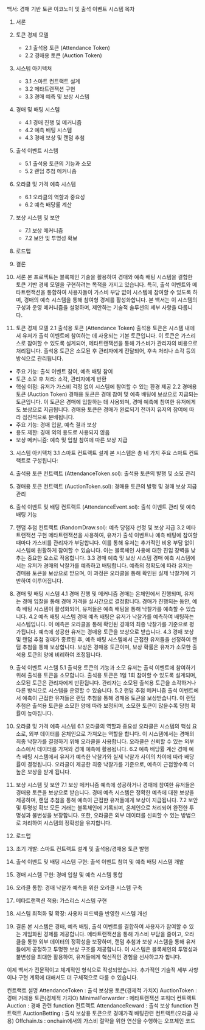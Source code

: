 백서: 경매 기반 토큰 이코노미 및 출석 이벤트 시스템
목차
1. 서론
2. 토큰 경제 모델
    * 2.1 출석용 토큰 (Attendance Token)
    * 2.2 경매용 토큰 (Auction Token)
3. 시스템 아키텍처
    * 3.1 스마트 컨트랙트 설계
    * 3.2 메타트랜잭션 구현
    * 3.3 경매 예측 및 보상 시스템
4. 경매 및 배팅 시스템
    * 4.1 경매 진행 및 메커니즘
    * 4.2 예측 배팅 시스템
    * 4.3 경매 보상 및 랜덤 추첨
5. 출석 이벤트 시스템
    * 5.1 출석용 토큰의 기능과 소모
    * 5.2 랜덤 추첨 메커니즘
6. 오라클 및 가격 예측 시스템
    * 6.1 오라클의 역할과 중요성
    * 6.2 예측 배당률 계산
7. 보상 시스템 및 보안
    * 7.1 보상 메커니즘
    * 7.2 보안 및 투명성 확보
8. 로드맵
9. 결론

1. 서론
본 프로젝트는 블록체인 기술을 활용하여 경매와 예측 배팅 시스템을 결합한 토큰 기반 경제 모델을 구현하려는 목적을 가지고 있습니다. 특히, 출석 이벤트와 메타트랜잭션을 통합하여 사용자들이 가스비 부담 없이 시스템에 참여할 수 있도록 하며, 경매의 예측 시스템을 통해 참여형 경제를 활성화합니다. 본 백서는 이 시스템의 구성과 운영 메커니즘을 설명하며, 제안하는 기술적 솔루션의 세부 사항을 다룹니다.
2. 토큰 경제 모델
2.1 출석용 토큰 (Attendance Token)
출석용 토큰은 시스템 내에서 유저가 출석 이벤트에 참여하는 데 사용되는 기본 토큰입니다. 이 토큰은 가스리스로 참여할 수 있도록 설계되어, 메타트랜잭션을 통해 가스비가 관리자의 비용으로 처리됩니다. 출석용 토큰은 소모된 후 관리자에게 전달되어, 후속 처리나 소각 등의 방식으로 관리됩니다.
* 주요 기능: 출석 이벤트 참여, 예측 배팅 참여
* 토큰 소모 후 처리: 소각, 관리자에게 반환
* 핵심 이점: 유저가 가스비 걱정 없이 시스템에 참여할 수 있는 환경 제공
2.2 경매용 토큰 (Auction Token)
경매용 토큰은 경매 참여 및 예측 배팅에 보상으로 지급되는 토큰입니다. 이 토큰은 경매에 입찰하는 데 사용되며, 경매 예측에 참여한 유저에게도 보상으로 지급됩니다. 경매용 토큰은 경매가 완료되기 전까지 유저의 참여에 따라 점진적으로 분배됩니다.
* 주요 기능: 경매 입찰, 예측 결과 보상
* 용도 제한: 경매 외의 용도로 사용되지 않음
* 보상 메커니즘: 예측 및 입찰 참여에 따른 보상 지급

3. 시스템 아키텍처
3.1 스마트 컨트랙트 설계
본 시스템은 총 네 가지 주요 스마트 컨트랙트로 구성됩니다:
1. 출석용 토큰 컨트랙트 (AttendanceToken.sol): 출석용 토큰의 발행 및 소모 관리
2. 경매용 토큰 컨트랙트 (AuctionToken.sol): 경매용 토큰의 발행 및 경매 보상 지급 관리
3. 출석 이벤트 및 배팅 컨트랙트 (AttendanceEvent.sol): 출석 이벤트 관리 및 예측 배팅 기능
4. 랜덤 추첨 컨트랙트 (RandomDraw.sol): 예측 당첨자 선정 및 보상 지급
3.2 메타트랜잭션 구현
메타트랜잭션을 사용하여, 유저가 출석 이벤트나 예측 배팅에 참여할 때마다 가스비를 관리자가 부담합니다. 이를 통해 유저는 추가적인 비용 부담 없이 시스템에 원활하게 참여할 수 있습니다. 이는 블록체인 사용에 대한 진입 장벽을 낮추는 중요한 요소로 작용합니다.
3.3 경매 예측 및 보상 시스템
경매 예측 시스템에서는 유저가 경매의 낙찰가를 예측하고 배팅합니다. 예측의 정확도에 따라 유저는 경매용 토큰을 보상으로 받으며, 이 과정은 오라클을 통해 확인된 실제 낙찰가에 기반하여 이루어집니다.

4. 경매 및 배팅 시스템
4.1 경매 진행 및 메커니즘
경매는 온체인에서 진행되며, 유저는 경매 입찰을 통해 경매 가격을 실시간으로 결정합니다. 경매가 진행되는 동안, 예측 배팅 시스템이 활성화되어, 유저들은 예측 배팅을 통해 낙찰가를 예측할 수 있습니다.
4.2 예측 배팅 시스템
경매 예측 배팅은 유저가 낙찰가를 예측하여 배팅하는 시스템입니다. 이 예측은 오라클을 통해 확인된 경매의 최종 낙찰가를 기준으로 평가됩니다. 예측에 성공한 유저는 경매용 토큰을 보상으로 받습니다.
4.3 경매 보상 및 랜덤 추첨
경매가 종료된 후, 예측 배팅 시스템에서 근접한 유저들을 선정하여 랜덤 추첨을 통해 보상합니다. 보상은 경매용 토큰이며, 보상 확률은 유저가 소모한 출석용 토큰의 양에 비례하여 조정됩니다.

5. 출석 이벤트 시스템
5.1 출석용 토큰의 기능과 소모
유저는 출석 이벤트에 참여하기 위해 출석용 토큰을 소모합니다. 출석용 토큰은 1일 1회 참여할 수 있도록 설계되며, 소모된 토큰은 관리자에게 반환됩니다. 관리자는 소모된 출석용 토큰을 소각하거나 다른 방식으로 시스템을 운영할 수 있습니다.
5.2 랜덤 추첨 메커니즘
출석 이벤트에서 예측이 근접한 유저들은 랜덤 추첨을 통해 경매용 토큰을 보상받습니다. 이 랜덤 추첨은 출석용 토큰을 소모한 양에 따라 보정되며, 소모한 토큰이 많을수록 당첨 확률이 높아집니다.

6. 오라클 및 가격 예측 시스템
6.1 오라클의 역할과 중요성
오라클은 시스템의 핵심 요소로, 외부 데이터를 온체인으로 가져오는 역할을 합니다. 이 시스템에서는 경매의 최종 낙찰가를 결정하기 위해 오라클을 사용합니다. 오라클은 신뢰할 수 있는 외부 소스에서 데이터를 가져와 경매 예측에 활용됩니다.
6.2 예측 배당률 계산
경매 예측 배팅 시스템에서 유저가 예측한 낙찰가와 실제 낙찰가 사이의 차이에 따라 배당률이 결정됩니다. 오라클이 제공한 최종 낙찰가를 기준으로, 예측이 근접할수록 더 높은 보상을 받게 됩니다.

7. 보상 시스템 및 보안
7.1 보상 메커니즘
예측에 성공하거나 경매에 참여한 유저들은 경매용 토큰을 보상으로 받습니다. 경매 예측 시스템은 정확한 예측에 대한 보상을 제공하며, 랜덤 추첨을 통해 예측이 근접한 유저들에게 보상이 지급됩니다.
7.2 보안 및 투명성 확보
모든 거래는 블록체인에 기록되며, 온체인으로 처리되어 완전한 투명성과 불변성을 보장합니다. 또한, 오라클은 외부 데이터를 신뢰할 수 있는 방법으로 처리하여 시스템의 정확성을 유지합니다.

8. 로드맵
1. 초기 개발: 스마트 컨트랙트 설계 및 출석용/경매용 토큰 발행
2. 출석 이벤트 및 배팅 시스템 구현: 출석 이벤트 참여 및 예측 배팅 시스템 개발
3. 경매 시스템 구현: 경매 입찰 및 예측 시스템 통합
4. 오라클 통합: 경매 낙찰가 예측을 위한 오라클 시스템 구축
5. 메타트랜잭션 적용: 가스리스 시스템 구현
6. 시스템 최적화 및 확장: 사용자 피드백을 반영한 시스템 개선

9. 결론
본 시스템은 경매, 예측 배팅, 출석 이벤트를 결합하여 사용자가 참여할 수 있는 게임화된 경제를 제공합니다. 메타트랜잭션을 통해 가스비 부담을 줄이고, 오라클을 통한 외부 데이터의 정확성을 보장하며, 랜덤 추첨과 보상 시스템을 통해 유저들에게 공정하고 투명한 보상 구조를 제공합니다. 이 시스템은 블록체인의 투명성과 불변성을 최대한 활용하여, 유저들에게 혁신적인 경험을 선사하고자 합니다.

이제 백서가 전문적이고 체계적인 형식으로 작성되었습니다. 추가적인 기술적 세부 사항이나 구현 계획에 대해서도 더 구체적으로 다룰 수 있습니다.

컨트랙트 설명
AttendanceToken : 출석 보상용 토큰(경제적 가치X)
AuctionToken : 경매 거래용 토큰(경제적 가치O)
MinimalForwarder : 메타트랜잭션 포워더 컨트랙트
Auction : 경매 관련 function 컨트랙트
AttendanceReward : 출석 보상 function 컨트랙트
AuctionBetting : 출석 보상용 토큰으로 경매가격 배팅관련 컨트랙트(오라클 사용)
Offchain.ts : onchain에서의 가스비 절약을 위한 연산을 수행하는 오프체인 코드

